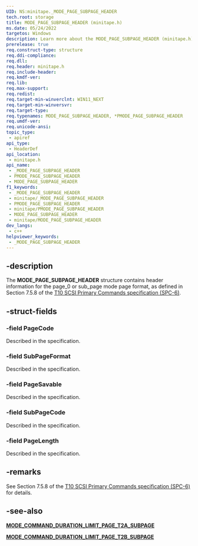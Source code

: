 ```yaml
---
UID: NS:minitape._MODE_PAGE_SUBPAGE_HEADER
tech.root: storage
title: MODE_PAGE_SUBPAGE_HEADER (minitape.h)
ms.date: 05/24/2022
targetos: Windows
description: Learn more about the MODE_PAGE_SUBPAGE_HEADER (minitape.h) structure.
prerelease: true
req.construct-type: structure
req.ddi-compliance: 
req.dll: 
req.header: minitape.h
req.include-header: 
req.kmdf-ver: 
req.lib: 
req.max-support: 
req.redist: 
req.target-min-winverclnt: WIN11_NEXT
req.target-min-winversvr: 
req.target-type: 
req.typenames: MODE_PAGE_SUBPAGE_HEADER, *PMODE_PAGE_SUBPAGE_HEADER
req.umdf-ver: 
req.unicode-ansi: 
topic_type:
 - apiref
api_type:
 - HeaderDef
api_location:
 - minitape.h
api_name:
 - _MODE_PAGE_SUBPAGE_HEADER
 - PMODE_PAGE_SUBPAGE_HEADER
 - MODE_PAGE_SUBPAGE_HEADER
f1_keywords:
 - _MODE_PAGE_SUBPAGE_HEADER
 - minitape/_MODE_PAGE_SUBPAGE_HEADER
 - PMODE_PAGE_SUBPAGE_HEADER
 - minitape/PMODE_PAGE_SUBPAGE_HEADER
 - MODE_PAGE_SUBPAGE_HEADER
 - minitape/MODE_PAGE_SUBPAGE_HEADER
dev_langs:
 - c++
helpviewer_keywords:
 - _MODE_PAGE_SUBPAGE_HEADER
---
```


## -description

The **MODE_PAGE_SUBPAGE_HEADER** structure contains header information for the page_0 or sub_page mode page format, as defined in Section 7.5.8 of the [T10 SCSI Primary Commands specification (SPC-6)](https://www.t10.org/members/w_spc6.htm).

## -struct-fields

### -field PageCode

Described in the specification.

### -field SubPageFormat

Described in the specification.

### -field PageSavable

Described in the specification.

### -field SubPageCode

Described in the specification.

### -field PageLength

Described in the specification.

## -remarks

See Section 7.5.8 of the [T10 SCSI Primary Commands specification (SPC-6)](https://www.t10.org/members/w_spc6.htm) for details.

## -see-also

[**MODE_COMMAND_DURATION_LIMIT_PAGE_T2A_SUBPAGE**](ns-minitape-mode_command_duration_limit_page_t2a_subpage.md)

[**MODE_COMMAND_DURATION_LIMIT_PAGE_T2B_SUBPAGE**](ns-minitape-mode_command_duration_limit_page_t2b_subpage.md)
